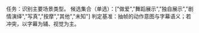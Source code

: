 任务：识别主要场景类型。
候选集合（单选）：["做爱","舞蹈展示","独自展示","剧情演绎","写真","按摩","其他","未知"]
判定基准：抽帧的动作意图与字幕语义；若冲突，以字幕为辅、视觉为主。

